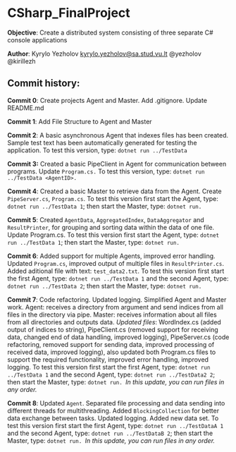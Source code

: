 # CSharp_FinalProject

**Objective**: Create a distributed system consisting of three separate C# console applications

**Author**: Kyrylo Yezholov <kyrylo.yezholov@sa.stud.vu.lt> @yezholov @kirillezh

## Commit history:

**Commit 0**: Create projects Agent and Master. Add .gitignore. Update README.md

**Commit 1**: Add File Structure to Agent and Master

**Commit 2**: A basic asynchronous Agent that indexes files has been created. Sample test text has been automatically generated for testing the application.
To test this version, type: `dotnet run ../TestData`

**Commit 3:** Created a basic PipeClient in Agent for communication between programs. Update `Program.cs.`
To test this version, type: `dotnet run ../TestData <AgentID>.`

**Commit 4**: Created a basic Master to retrieve data from the Agent. Create `PipeServer.cs`, `Program.cs`.
To test this version first start the Agent, type: `dotnet run ../TestData 1`; then start the Master, type: `dotnet run. `

**Commit 5**: Created `AgentData`, `AggregatedIndex`, `DataAggregator` and `ResultPrinter`, for grouping and sorting data within the data of one file. Update Program.cs.
To test this version first start the Agent, type: `dotnet run ../TestData 1`; then start the Master, type: `dotnet run. `

**Commit 6**: Added support for multiple Agents, improved error handling. Updated `Program.cs`, improved output of multiple files in `ResultPrinter.cs`. Added aditional file with text: `test_data2.txt`.
To test this version first start the first Agent, type: `dotnet run ../TestData 1` and the second Agent, type: `dotnet run ../TestData 2`; then start the Master, type: `dotnet run. `

**Commit 7**: Code refactoring. Updated logging. Simplified Agent and Master work. Agent: receives a directory from argument and send indices from all files in the directory via pipe. Master: receives information about all files from all directories and outputs data.
*Updated files*: WordIndex.cs (added output of indices to string), PipeClient.cs (removed support for receiving data, changed end of data handling, improved logging), PipeServer.cs (code refactoring, removed support for sending data, improved processing of received data, improved logging), also updated both Program.cs files to support the required functionality, improved error handling, improved logging.
To test this version first start the first Agent, type: `dotnet run ../TestData 1` and the second Agent, type: `dotnet run ../TestData2 2`; then start the Master, type: `dotnet run. `*In this update, you can run files in any order.*

**Сommit 8**: Updated `Agent`. Separated file processing and data sending into different threads for multithreading. Added `BlockingCollection` for better data exchange between tasks. Updated logging. Added new data set.
To test this version first start the first Agent, type: `dotnet run ../TestDataA 1` and the second Agent, type: `dotnet run ../TestDataB 2`; then start the Master, type: `dotnet run. `*In this update, you can run files in any order.*
